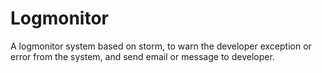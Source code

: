 # Logmonitor
A logmonitor system based on storm, to warn the developer exception or error from the system, and send email or message to developer.
 
